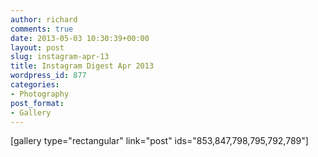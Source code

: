 ```yaml
---
author: richard
comments: true
date: 2013-05-03 10:30:39+00:00
layout: post
slug: instagram-apr-13
title: Instagram Digest Apr 2013
wordpress_id: 877
categories:
- Photography
post_format:
- Gallery
---
```


[gallery type="rectangular" link="post" ids="853,847,798,795,792,789"]
